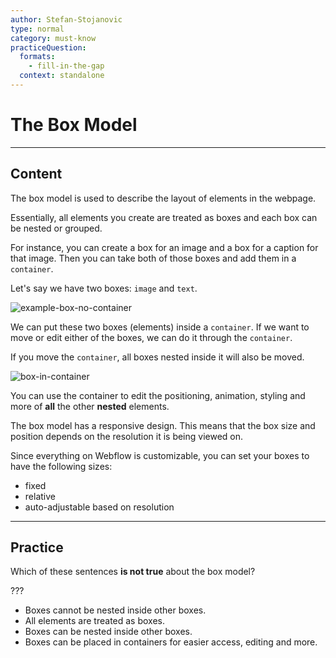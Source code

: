 ```yaml
---
author: Stefan-Stojanovic
type: normal
category: must-know
practiceQuestion:
  formats:
    - fill-in-the-gap
  context: standalone
---
```


# The Box Model


---

## Content

The box model is used to describe the layout of elements in the webpage.

Essentially, all elements you create are treated as boxes and each box can be nested or grouped. 

For instance, you can create a box for an image and a box for a caption for that image. Then you can take both of those boxes and add them in a `container`. 

Let's say we have two boxes: `image` and `text`.

![example-box-no-container](https://img.enkipro.com/682e2a960804e3f034c123869a5c44eb.png)

We can put these two boxes (elements) inside a `container`. If we want to move or edit either of the boxes, we can do it through the `container`.

If you move the `container`, all boxes nested inside it will also be moved.

![box-in-container](https://img.enkipro.com/9ff807160cfaa0be8dd8e269204c4bed.png)

You can use the container to edit the positioning, animation, styling and more of **all** the other **nested** elements.

The box model has a responsive design. This means that the box size and position depends on the resolution it is being viewed on. 

Since everything on Webflow is customizable, you can set your boxes to have the following sizes:

- fixed
- relative
- auto-adjustable based on resolution


---

## Practice

Which of these sentences **is not true** about the box model?

???

- Boxes cannot be nested inside other boxes.
- All elements are treated as boxes.
- Boxes can be nested inside other boxes.
- Boxes can be placed in containers for easier access, editing and more.
